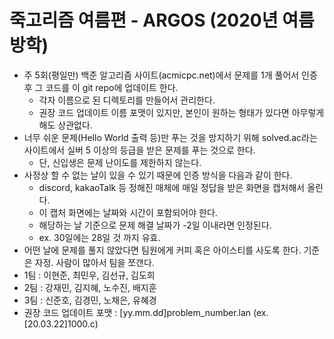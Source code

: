 # 죽고리즘 여름편 - ARGOS (2020년 여름방학)

+ 주 5회(평일만) 백준 알고리즘 사이트(acmicpc.net)에서 문제를 1개 풀어서 인증 후 그 코드를 이 git repo에 업데이트 한다.
    + 각자 이름으로 된 디렉토리를 만들어서 관리한다.
    + 권장 코드 업데이트 이름 포맷이 있지만, 본인이 원하는 형태가 있다면 아무렇게 해도 상관없다.
+ 너무 쉬운 문제(Hello World 출력 등)만 푸는 것을 방지하기 위해 solved.ac라는 사이트에서 실버 5 이상의 등급을 받은 문제를 푸는 것으로 한다.
    + 단, 신입생은 문제 난이도를 제한하지 않는다.
+ 사정상 할 수 없는 날이 있을 수 있기 때문에 인증 방식을 다음과 같이 한다.
    + discord, kakaoTalk 등 정해진 매체에 매일 정답을 받은 화면을 캡처해서 올린다.
    + 이 캡처 화면에는 날짜와 시간이 포함되어야 한다.
    + 해당하는 날 기준으로 문제 해결 날짜가 -2일 이내라면 인정된다.
    + ex. 30일에는 28일 것 까지 유효.
+ 어떤 날에 문제를 풀지 않았다면 팀원에게 커피 혹은 아이스티를 사도록 한다. 기준은 자정. 사람이 많아서 팀을 쪼갠다.
+ 1팀 : 이현준, 최민우, 김선규, 김도희
+ 2팀 : 강재민, 김지혜, 노수진, 배지훈
+ 3팀 : 신준호, 김경민, 노채은, 유혜경
+ 권장 코드 업데이트 포맷 : [yy.mm.dd]problem_number.lan (ex. [20.03.22]1000.c)
